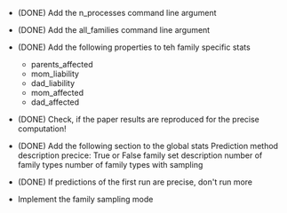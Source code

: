 * (DONE) Add the n_processes command line argument
* (DONE) Add the all_families command line argument

* (DONE) Add the following properties to teh family specific stats
    * parents_affected
    * mom_liability
    * dad_liability
    * mom_affected
    * dad_affected

* (DONE) Check, if the paper results are reproduced 
for the precise computation!


* (DONE) Add the following section to the global stats
    Prediction method description
        precice: True or False
        family set description
        number of family types
        number of family types with sampling

* (DONE) If predictions of the first run are precise, don't run more

* Implement the family sampling mode